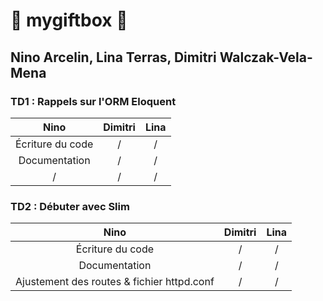 # 🌟 mygiftbox 🌟
## Nino Arcelin, Lina Terras, Dimitri Walczak-Vela-Mena
### TD1 : Rappels sur l'ORM Eloquent
| Nino                                          | Dimitri                             | Lina |
|:-:                                            |:-:                                  |:-:|
| Écriture du code                              | /                                   | / |
| Documentation                                 | /                                   | / |
| /                                             | /                                   | / |

### TD2 : Débuter avec Slim
| Nino                                          | Dimitri                             | Lina |
|:-:                                            |:-:                                  |:-:|
| Écriture du code                              | /                                   | / |
| Documentation                                 | /                                   | / |
| Ajustement des routes & fichier httpd.conf                                             | /                                   | / |

